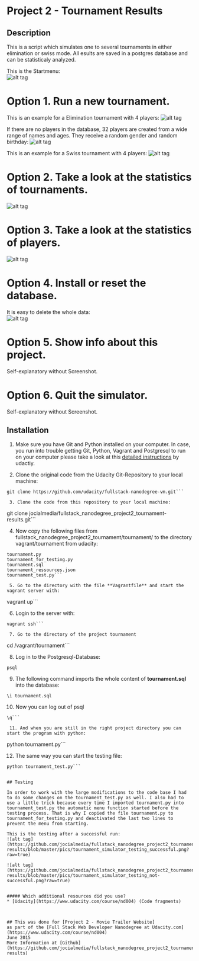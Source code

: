 # Project 2 - Tournament Results

## Description

This is a script which simulates one to several tournaments in either elimination or swiss mode. All esults are saved in a postgres database and can be statisticaly analyzed.


This is the Startmenu:     
![alt tag](https://github.com/jocialmedia/fullstack_nanodegree_project2_tournament-results/blob/master/pics/tournament_simulator_startmenu.png?raw=true)


# Option 1. Run a new tournament.
This is an example for a Elimination tournament with 4 players:
![alt tag](https://github.com/jocialmedia/fullstack_nanodegree_project2_tournament-results/blob/master/pics/tournament_simulator_example-tournament-elimination.png?raw=true)


If there are no players in the database, 32 players are created from a wide range of names and ages. They receive a random gender and random birthday:
![alt tag](https://github.com/jocialmedia/fullstack_nanodegree_project2_tournament-results/blob/master/pics/tournament_simulator_auto-create-players.png?raw=true)


This is an example for a Swiss tournament with 4 players:
![alt tag](https://github.com/jocialmedia/fullstack_nanodegree_project2_tournament-results/blob/master/pics/tournament_simulator_example-tournament-swiss.png?raw=true)


# Option 2. Take a look at the statistics of tournaments.  
![alt tag](https://github.com/jocialmedia/fullstack_nanodegree_project2_tournament-results/blob/master/pics/tournament_simulator_tournament_statistics.png?raw=true)


# Option 3. Take a look at the statistics of players.
![alt tag](https://github.com/jocialmedia/fullstack_nanodegree_project2_tournament-results/blob/master/pics/tournament_simulator_player_statistics.png?raw=true)

# Option 4. Install or reset the database.
It is easy to delete the whole data:   
![alt tag](https://github.com/jocialmedia/fullstack_nanodegree_project2_tournament-results/blob/master/pics/tournament_simulator_database-reset.png?raw=true)

# Option 5. Show info about this project.
Self-explanatory without Screenshot.

# Option 6. Quit the simulator.
Self-explanatory without Screenshot.



## Installation

 1. Make sure you have Git and Python installed on your computer. In case, you run into trouble getting Git, Python, Vagrant and Postgresql to run on your computer please take a look at this [detailed instructions](https://docs.google.com/a/knowlabs.com/document/d/16IgOm4XprTaKxAa8w02y028oBECOoB1EI1ReddADEeY/pub?embedded=true) by udactiy.

 2. Clone the original code from the Udacity Git-Repository to your local machine:
```
git clone https://github.com/udacity/fullstack-nanodegree-vm.git```

 3. Clone the code from this repository to your local machine:
```
git clone jocialmedia/fullstack_nanodegree_project2_tournament-results.git```

 4. Now copy the following files from fullstack_nanodegree_project2_tournament/tournament/
to the directory vagrant/tournament from udacity:
```
tournament.py
tournament_for_testing.py
tournament.sql
tournament_ressources.json
tournament_test.py```

 5. Go to the directory with the file **Vagrantfile** and start the vagrant server with:
```
vagrant up```

 6. Login to the server with:
```
vagrant ssh```

 7. Go to the directory of the project tournament 
```
cd /vagrant/tournament```

 8. Log in to the Postgresql-Database:
```
psql
``` 

 9. The following command imports the whole content of **tournament.sql** into the database:
```
\i tournament.sql
```

 10. Now you can log out of psql
```
\q```

 11. And when you are still in the right project directory you can start the program with python:
```
python tournament.py```

 12. The same way you can start the testing file:
```
python tournament_test.py```


## Testing

In order to work with the large modifications to the code base I had to do some changes on the tournament_test.py as well. I also had to use a little trick because every time I imported tournament.py into tournament_test.py the automatic menu function started before the testing process. That is why I copied the file tournament.py to tournament_for_testing.py and deactivated the last two lines to prevent the menu from starting.

This is the testing after a successful run:
![alt tag](https://github.com/jocialmedia/fullstack_nanodegree_project2_tournament-results/blob/master/pics/tournament_simulator_testing_successful.png?raw=true)

![alt tag](https://github.com/jocialmedia/fullstack_nanodegree_project2_tournament-results/blob/master/pics/tournament_simulator_testing_not-successful.png?raw=true)


##### Which additional resources did you use?
* [Udacity](https://www.udacity.com/course/nd004) (Code fragments)
 

 
## This was done for [Project 2 - Movie Trailer Website]
as part of the [Full Stack Web Developer Nanodegree at Udacity.com](https://www.udacity.com/course/nd004) 
June 2015     
More Information at [Github](https://github.com/jocialmedia/fullstack_nanodegree_project2_tournament-results)